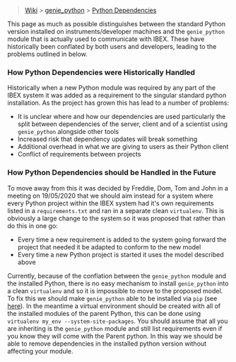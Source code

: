 > [Wiki](Home) > [genie_python](genie_python) > [Python Dependencies](Python-dependencies)

This page as much as possible distinguishes between the standard Python version installed on instruments/developer machines and the `genie_python` module that is actually used to communicate with IBEX. These have historically been conflated by both users and developers, leading to the problems outlined in below.

### How Python Dependencies were Historically Handled

Historically when a new Python module was required by any part of the IBEX system it was added as a requirement to the singular standard python installation. As the project has grown this has lead to a number of problems:

* It is unclear where and how our dependencies are used particularly the split between dependencies of the server, client and of a scientist using `genie_python` alongside other tools
* Increased risk that dependency updates will break something
* Additional overhead in what we are giving to users as their Python client
* Conflict of requirements between projects

### How Python Dependencies should be Handled in the Future

To move away from this it was decided by Freddie, Dom, Tom and John in a meeting on 19/05/2020 that we should aim instead for a system where every Python project within the IBEX system had it's own requirements listed in a `requirements.txt` and ran in a separate clean `virtualenv`. This is obviously a large change to the system so it was proposed that rather than do this in one go:

* Every time a new requirement is added to the system going forward the project that needed it be adapted to conform to the new model
* Every time a new Python project is started it uses the model described above

Currently, because of the conflation between the `genie_python` module and the installed Python, there is no easy mechanism to install `genie_python` into a clean `virtualenv` and so it is impossible to move to the proposed model. To fix this we should make `genie_python` able to be installed via `pip` (see [here](https://github.com/ISISComputingGroup/IBEX/issues/3571)). In the meantime a virtual environment should be created with all of the installed modules of the parent Python, this can be done using `virtualenv my_env --system-site-packages`. You should assume that all you are inheriting is the `genie_python` module and still list requirements even if you know they will come with the Parent python. In this way we should be able to remove dependencies in the installed python version without affecting your module.